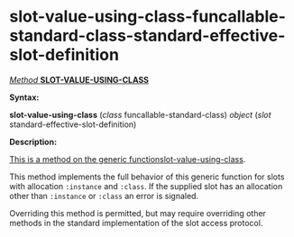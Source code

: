 slot-value-using-class-funcallable-standard-class-standard-effective-slot-definition
====================================================================================

[*Method* **SLOT-VALUE-USING-CLASS**]()

**Syntax:**

**slot-value-using-class** (*class* funcallable-standard-class) *object* (*slot* standard-effective-slot-definition)

**Description:**

[This is a method on the generic function]()[slot-value-using-class](slot-value-using-class.md).

This method implements the full behavior of this generic function for slots with allocation `:instance` and `:class`. If the supplied slot has an allocation other than `:instance` or `:class` an error is signaled.

Overriding this method is permitted, but may require overriding other methods in the standard implementation of the slot access protocol.
